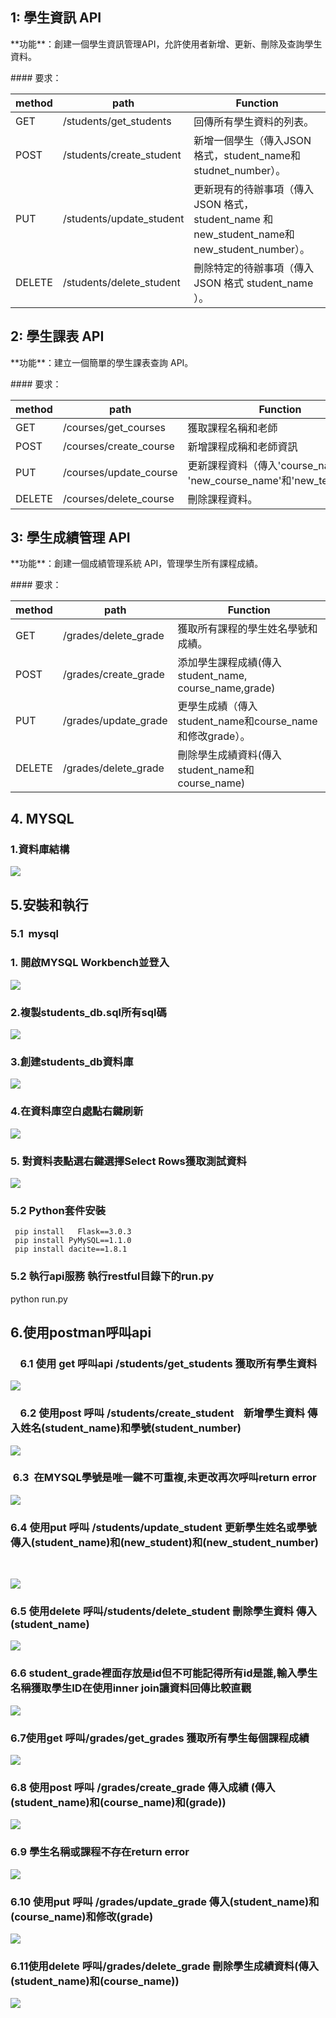 ## **1: 學生資訊 API**

\*\*功能\*\*：創建一個學生資訊管理API，允許使用者新增、更新、刪除及查詢學生資料。

\#### 要求：

| method | path | Function |
| --- | --- | --- |
| GET | /students/get\_students | 回傳所有學生資料的列表。 |
| POST | /students/create\_student | 新增一個學生（傳入JSON 格式，student\_name和studnet\_number）。 |
| PUT | /students/update\_student | 更新現有的待辦事項（傳入 JSON 格式， student\_name 和new\_student\_name和new\_student\_number）。 |
| DELETE | /students/delete\_student | 刪除特定的待辦事項（傳入 JSON 格式 student\_name ）。 |

## 2: 學生課表 API

\*\*功能\*\*：建立一個簡單的學生課表查詢 API。

\#### 要求：

| method | path | Function |
| --- | --- | --- |
| GET | /courses/get\_courses | 獲取課程名稱和老師 |
| POST | /courses/create\_course | 新增課程成稱和老師資訊 |
| PUT | /courses/update\_course | 更新課程資料（傳入'course\_name' 和 'new\_course\_name'和'new\_teacher'）。 |
| DELETE | /courses/delete\_course | 刪除課程資料。 |

## 3: 學生成績管理 API

\*\*功能\*\*：創建一個成績管理系統 API，管理學生所有課程成績。

\#### 要求：

| method | path | Function |
| --- | --- | --- |
| GET | /grades/delete\_grade | 獲取所有課程的學生姓名學號和成績。 |
| POST | /grades/create\_grade | 添加學生課程成績(傳入student\_name, course\_name,grade) |
| PUT | /grades/update\_grade | 更學生成績（傳入student\_name和course\_name和修改grade）。 |
| DELETE | /grades/delete\_grade | 刪除學生成績資料(傳入student\_name和course\_name) |

## 4\. MYSQL

### 1.資料庫結構

![](https://github.com/duilelomo23/StudentGrade/blob/main/pictureSQL/%E5%A4%9A%E5%B0%8D%E5%A4%9A.png)

## 5.安裝和執行

### 5.1  mysql


### 1\. 開啟MYSQL Workbench並登入

![](https://github.com/duilelomo23/StudentGrade/blob/main/pictureSQL/%E7%99%BB%E5%85%A5workbench.png)

### 2\.複製students\_db.sql所有sql碼

![](https://github.com/duilelomo23/StudentGrade/blob/main/pictureSQL/%E8%A4%87%E8%A3%BDsql%E7%A2%BC.png)

### 3\.創建students\_db資料庫

![](https://github.com/duilelomo23/StudentGrade/blob/main/pictureSQL/%E6%96%B0%E5%A2%9Esutdent_db.png)

### 4\.在資料庫空白處點右鍵刷新

![](https://github.com/duilelomo23/StudentGrade/blob/main/pictureSQL/%E5%88%B7%E6%96%B0.png)

### 5\. 對資料表點選右鍵選擇Select Rows獲取測試資料

![](https://33333.cdn.cke-cs.com/kSW7V9NHUXugvhoQeFaf/images/08deeb2deaced6fefb795e27242dc32324fcc8484fc0ba47.png)

### 5.2 Python套件安裝

```plaintext
 pip install   Flask==3.0.3
 pip install PyMySQL==1.1.0  
 pip install dacite==1.8.1
```

### 5.2 執行api服務 執行restful目錄下的run.py

python run.py

## 6.使用postman呼叫api

###     6.1 使用 get 呼叫api /students/get\_students 獲取所有學生資料

![](https://github.com/duilelomo23/StudentGrade/blob/main/picture/%E7%8D%B2%E5%8F%96%E6%89%80%E6%9C%89%E5%AD%B8%E7%94%9F%E8%B3%87%E6%96%99.png)

###     6.2 使用post 呼叫 /students/create\_student    新增學生資料 傳入姓名(student\_name)和學號(student\_number)

![](https://github.com/duilelomo23/StudentGrade/blob/main/picture/%E6%96%B0%E5%A2%9E%E8%B3%87%E6%96%99.png)

###  6.3  在MYSQL學號是唯一鍵不可重複,未更改再次呼叫return error 

![](https://github.com/duilelomo23/StudentGrade/blob/main/picture/%E9%87%8D%E8%A4%87return%20error.png)

### 6.4 使用put 呼叫 /students/update\_student 更新學生姓名或學號傳入(student\_name)和(new\_student)和(new\_student\_number)  
 

![](https://github.com/duilelomo23/StudentGrade/blob/main/picture/%E6%9B%B4%E6%96%B0%E8%B3%87%E6%96%99.png)

### 6.5 使用delete 呼叫/students/delete\_student 刪除學生資料 傳入(student\_name)

![](https://github.com/duilelomo23/StudentGrade/blob/main/picture/%E5%88%AA%E9%99%A4%E8%B3%87%E6%96%99.png)

### 6.6 student\_grade裡面存放是id但不可能記得所有id是誰,輸入學生名稱獲取學生ID在使用inner join讓資料回傳比較直觀

![](https://33333.cdn.cke-cs.com/kSW7V9NHUXugvhoQeFaf/images/41c39ec59cdab2b9fdbc6fb10b7d2626a6825ff1fea1cfc8.png)

### 6.7使用get 呼叫/grades/get\_grades 獲取所有學生每個課程成績

![](https://github.com/duilelomo23/StudentGrade/blob/main/picture/%E7%8D%B2%E5%8F%96%E6%89%80%E6%9C%89%E5%AD%B8%E7%94%9F%E6%AF%8F%E5%80%8B%E8%AA%B2%E7%A8%8B%E6%88%90%E7%B8%BE.png)

### 6.8 使用post 呼叫 /grades/create\_grade 傳入成績 (傳入(student\_name)和(course\_name)和(grade))

![](https://github.com/duilelomo23/StudentGrade/blob/main/picture/%E5%82%B3%E5%85%A5%E6%88%90%E7%B8%BE.png)

### 6.9 學生名稱或課程不存在return error

![](https://github.com/duilelomo23/StudentGrade/blob/main/picture/%E5%AD%B8%E7%94%9F%E5%90%8D%E7%A8%B1%E6%88%96%E8%AA%B2%E7%A8%8B%E4%B8%8D%E5%AD%98%E5%9C%A8return%20error.png)

### 6.10 使用put 呼叫 /grades/update\_grade 傳入(student\_name)和(course\_name)和修改(grade)

![](https://github.com/duilelomo23/StudentGrade/blob/main/picture/%E4%BF%AE%E6%94%B9%E6%88%90%E7%B8%BE.png)

### 6.11使用delete 呼叫/grades/delete\_grade 刪除學生成績資料(傳入(student\_name)和(course\_name))

![](https://github.com/duilelomo23/StudentGrade/blob/main/picture/%E5%88%AA%E9%99%A4%E6%88%90%E7%B8%BE.png)
